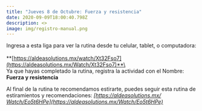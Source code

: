 ```yaml
---
title: "Jueves 8 de Octubre: Fuerza y resistencia"
date: 2020-09-09T18:00:40.798Z
description: <>
image: img/registro-manual.png
---
```

Ingresa a esta liga para ver la rutina desde tu celular, tablet, o computadora:\
\
**[https://aldeasolutions.mx/​watch/Xt32Fso7](https://aldeasolutions.mx/Watch/Xt32Fso7)**\
\
Ya que hayas completado la rutina, registra la actividad con el Nombre: **Fuerza y resistencia**

Al final de la rutina te recomendamos estirarte, puedes seguir esta rutina de estiramientos y recomendaciones: *[https://aldeasolutions.mx/​Watch/Eo5t6HPe](https://aldeasolutions.mx/Watch/Eo5t6HPe)*